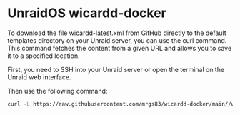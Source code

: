 # UnraidOS wicardd-docker

To download the file wicardd-latest.xml from GitHub directly to the default templates directory on your Unraid server, you can use the curl command. This command fetches the content from a given URL and allows you to save it to a specified location.

First, you need to SSH into your Unraid server or open the terminal on the Unraid web interface. 

Then use the following command: 

```bash
curl -L https://raw.githubusercontent.com/mrgs83/wicardd-docker/main//wicardd-x64.xml -o /boot/config/plugins/dockerMan/templates-user/my-wicardd-template.xml

